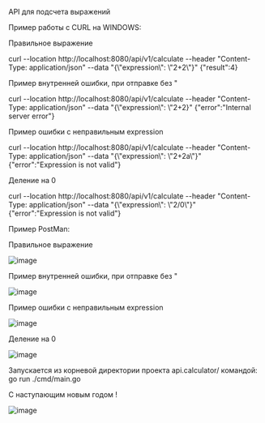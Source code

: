 API для подсчета выражений

Пример работы с CURL на WINDOWS:

Правильное выражение

curl --location http://localhost:8080/api/v1/calculate --header "Content-Type: application/json" --data "{\\"expression\\": \\"2+2\\"}"
{"result":4}

Пример внутренней ошибки, при отправке без "

curl --location http://localhost:8080/api/v1/calculate --header "Content-Type: application/json" --data "{\\"expression\\": \\"2+2}"
{"error":"Internal server error"}

Пример ошибки с неправильным expression

curl --location http://localhost:8080/api/v1/calculate --header "Content-Type: application/json" --data "{\\"expression\\": \\"2+2a\\"}"
{"error":"Expression is not valid"}

Деление на 0

curl --location http://localhost:8080/api/v1/calculate --header "Content-Type: application/json" --data "{\\"expression\\": \\"2/0\\"}"
{"error":"Expression is not valid"}

Пример PostMan:

Правильное выражение

![image](https://github.com/user-attachments/assets/5e626412-2697-448b-be1d-fbeb5f9f9e21)


Пример внутренней ошибки, при отправке без "

![image](https://github.com/user-attachments/assets/12da9552-6e0b-4a65-8641-dc339e5c2090)


Пример ошибки с неправильным expression

![image](https://github.com/user-attachments/assets/c672740f-f897-44e5-914b-6e94f11445c6)


Деление на 0

![image](https://github.com/user-attachments/assets/428cb03c-2da8-4b45-8cb4-e5bed62de92b)


Запускается из корневой директории проекта api.calculator/
командой: go run ./cmd/main.go 

С наступающим новым годом !


![image](https://github.com/user-attachments/assets/8cdd6f71-cee0-4397-b943-7a7c494d3e4e)


